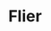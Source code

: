 ---
layout: item
title: Flier
item-id: 956
datatable: true
id: 956
name: "Flier"
members: false
lowalch: 0
highalch: 0
examine: "Get your axes from Bob's Axes."
monsters:
  - id: 299
    name: "Gunthor the brave"
    members: false
    combat_level: 29
    wiki_url: "https://oldschool.runescape.wiki/w/Gunthor_the_brave"
    drops:
      - quantity: "1"
        rarity: 0.0078125
    image: "https://oldschool.runescape.wiki/images/thumb/2/22/Gunthor_the_brave.png/120px-Gunthor_the_brave.png?5837c"
  - id: 3055
    name: "Barbarian"
    members: false
    combat_level: 17
    wiki_url: "https://oldschool.runescape.wiki/w/Barbarian#Level_17_(Alberich)"
    drops:
      - quantity: "1"
        rarity: 0.0078125
    image: "https://oldschool.runescape.wiki/images/thumb/9/9f/Barbarian_%28Blue_Moon_Inn%29.png/130px-Barbarian_%28Blue_Moon_Inn%29.png?08b26"
  - id: 3056
    name: "Barbarian"
    members: false
    combat_level: 10
    wiki_url: "https://oldschool.runescape.wiki/w/Barbarian#Level_10_(Fafner)"
    drops:
      - quantity: "1"
        rarity: 0.0078125
    image: "https://oldschool.runescape.wiki/images/thumb/9/9f/Barbarian_%28Blue_Moon_Inn%29.png/130px-Barbarian_%28Blue_Moon_Inn%29.png?08b26"
  - id: 3068
    name: "Barbarian"
    members: false
    combat_level: 15
    wiki_url: "https://oldschool.runescape.wiki/w/Barbarian#Level_15_(Aitan)"
    drops:
      - quantity: "1"
        rarity: 0.0078125
    image: "https://oldschool.runescape.wiki/images/thumb/9/9f/Barbarian_%28Blue_Moon_Inn%29.png/130px-Barbarian_%28Blue_Moon_Inn%29.png?08b26"
  - id: 3072
    name: "Barbarian"
    members: false
    combat_level: 9
    wiki_url: "https://oldschool.runescape.wiki/w/Barbarian#Level_9_(Sieglinde)"
    drops:
      - quantity: "1"
        rarity: 0.0078125
    image: "https://oldschool.runescape.wiki/images/thumb/9/9f/Barbarian_%28Blue_Moon_Inn%29.png/130px-Barbarian_%28Blue_Moon_Inn%29.png?08b26"
  - id: 3134
    name: "Imp"
    members: true
    combat_level: 7
    wiki_url: "https://oldschool.runescape.wiki/w/Imp#GWD"
    drops:
      - quantity: "1"
        rarity: 0.015625
    image: "https://oldschool.runescape.wiki/images/thumb/b/b3/Imp.png/220px-Imp.png?c5088"
  - id: 3262
    name: "Barbarian"
    members: false
    combat_level: 8
    wiki_url: "https://oldschool.runescape.wiki/w/Barbarian#Level_8"
    drops:
      - quantity: "1"
        rarity: 0.0078125
    image: "https://oldschool.runescape.wiki/images/thumb/9/9f/Barbarian_%28Blue_Moon_Inn%29.png/130px-Barbarian_%28Blue_Moon_Inn%29.png?08b26"
  - id: 5007
    name: "Imp"
    members: false
    combat_level: 2
    wiki_url: "https://oldschool.runescape.wiki/w/Imp#Regular"
    drops:
      - quantity: "1"
        rarity: 0.015625
    image: "https://oldschool.runescape.wiki/images/thumb/b/b3/Imp.png/220px-Imp.png?c5088"
  - id: 5008
    name: "Imp"
    members: false
    combat_level: 3
    wiki_url: "https://oldschool.runescape.wiki/w/Imp#Regular"
    drops:
      - quantity: "1"
        rarity: 0.015625
    image: "https://oldschool.runescape.wiki/images/thumb/b/b3/Imp.png/220px-Imp.png?c5088"
---